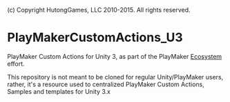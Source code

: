 (c) Copyright HutongGames, LLC 2010-2015. All rights reserved.

# PlayMakerCustomActions_U3
PlayMaker Custom Actions for Unity 3, as part of the PlayMaker [Ecosystem](https://hutonggames.fogbugz.com/default.asp?W1181) effort.

This repository is not meant to be cloned for regular Unity/PlayMaker users, rather, it's a resource used to centralized PlayMaker Custom Actions, Samples and templates for Unity 3.x
